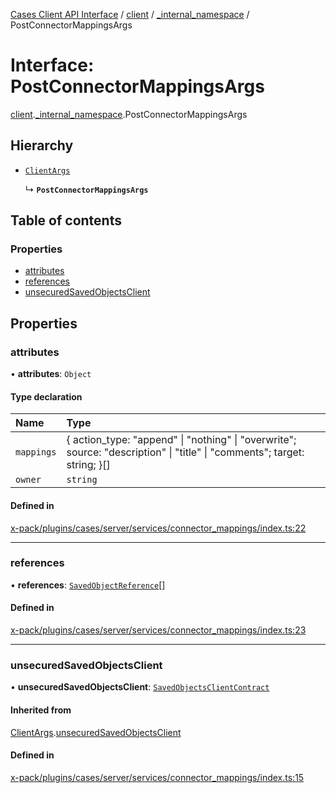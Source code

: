 [Cases Client API Interface](../README.md) / [client](../modules/client.md) / [\_internal\_namespace](../modules/client._internal_namespace.md) / PostConnectorMappingsArgs

# Interface: PostConnectorMappingsArgs

[client](../modules/client.md).[_internal_namespace](../modules/client._internal_namespace.md).PostConnectorMappingsArgs

## Hierarchy

- [`ClientArgs`](client._internal_namespace.ClientArgs-2.md)

  ↳ **`PostConnectorMappingsArgs`**

## Table of contents

### Properties

- [attributes](client._internal_namespace.PostConnectorMappingsArgs.md#attributes)
- [references](client._internal_namespace.PostConnectorMappingsArgs.md#references)
- [unsecuredSavedObjectsClient](client._internal_namespace.PostConnectorMappingsArgs.md#unsecuredsavedobjectsclient)

## Properties

### attributes

• **attributes**: `Object`

#### Type declaration

| Name | Type |
| :------ | :------ |
| `mappings` | { action\_type: "append" \| "nothing" \| "overwrite"; source: "description" \| "title" \| "comments"; target: string; }[] |
| `owner` | `string` |

#### Defined in

[x-pack/plugins/cases/server/services/connector_mappings/index.ts:22](https://github.com/elastic/kibana/blob/c427bf270ae/x-pack/plugins/cases/server/services/connector_mappings/index.ts#L22)

___

### references

• **references**: [`SavedObjectReference`](client._internal_namespace.SavedObjectReference.md)[]

#### Defined in

[x-pack/plugins/cases/server/services/connector_mappings/index.ts:23](https://github.com/elastic/kibana/blob/c427bf270ae/x-pack/plugins/cases/server/services/connector_mappings/index.ts#L23)

___

### unsecuredSavedObjectsClient

• **unsecuredSavedObjectsClient**: [`SavedObjectsClientContract`](../modules/client._internal_namespace.md#savedobjectsclientcontract)

#### Inherited from

[ClientArgs](client._internal_namespace.ClientArgs-2.md).[unsecuredSavedObjectsClient](client._internal_namespace.ClientArgs-2.md#unsecuredsavedobjectsclient)

#### Defined in

[x-pack/plugins/cases/server/services/connector_mappings/index.ts:15](https://github.com/elastic/kibana/blob/c427bf270ae/x-pack/plugins/cases/server/services/connector_mappings/index.ts#L15)
